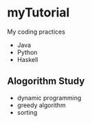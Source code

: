 # myTutorial
My coding practices

- Java
- Python
- Haskell

## Alogorithm Study

- dynamic programming
- greedy algorithm
- sorting
